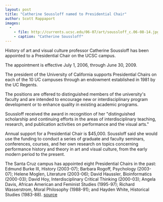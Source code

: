 ```yaml
---
layout: post
title: "Catherine Soussloff named to Presidential Chair"
author: Scott Rappaport
images:
  -
    - file: http://currents.ucsc.edu/06-07/art/soussloff_c.06-08-14.jpg
    - caption: "Catherine Soussloff"
---
```


History of art and visual culture professor Catherine Soussloff has been appointed to a Presidential Chair on the UCSC campus.

The appointment is effective July 1, 2006, through June 30, 2009.

The president of the University of California supports Presidential Chairs on each of the 10 UC campuses through an endowment established in 1981 by the UC Regents.

The positions are offered to distinguished members of the university's faculty and are intended to encourage new or interdisciplinary program development or to enhance quality in existing academic programs.

Soussloff received the award in recognition of her "distinguished scholarship and continuing efforts in the areas of interdisciplinary teaching, research, and publication activities on performance and the visual arts."

Annual support for a Presidential Chair is $45,000. Soussloff said she would use the funding to conduct a series of graduate and faculty seminars, conferences, courses, and her own research on topics concerning performance history and theory in art and visual culture, from the early modern period to the present.

The Santa Cruz campus has appointed eight Presidential Chairs in the past: Edmund Burke III, History (2003-07); Barbara Rogoff, Psychology (2003-07); Helene Moglen, Literature (2003-06); David Haussler, Bioinformatics (2000-03); David Hoy, Interdisciplinary Critical Thinking (2000-03); Angela Davis, African American and Feminist Studies (1995-97); Richard Wasserstrom, Moral Philosophy (1988-91); and Hayden White, Historical Studies (1983-88).
[source](http://www1.ucsc.edu/currents/06-07/08-14/soussloff.asp "Permalink to soussloff")
